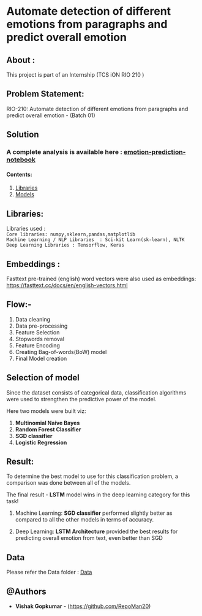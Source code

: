 #  Automate detection of different emotions from paragraphs and predict overall emotion 


## About :

This project is part of an Internship (TCS iON RIO 210 ) 

## Problem Statement:
RIO-210: Automate detection of different emotions from paragraphs and predict overall emotion - (Batch 01)



## Solution

### A complete analysis is available here : [emotion-prediction-notebook](https://github.com/RepoMan20/Automate-detection-of-emotions-using-ML/tree/master/models)

#### Contents: 

1. [Libraries ](#libraries)
2. [Models ](#models)

<a name="libraries"></a>
## Libraries:

Libraries used :  
                  ```
                  Core libraries: numpy,sklearn,pandas,matplotlib
                  ```
                  <br />
                   ```
                  Machine Learning / NLP Libraries  : Sci-kit Learn(sk-learn), NLTK
                  ```
                  <br />
                  ```
                  Deep Learning Libraries : Tensorflow, Keras
                  ```
## Embeddings : 
Fasttext pre-trained (english) word vectors were also used as embeddings: https://fasttext.cc/docs/en/english-vectors.html


## Flow:- 
1. Data cleaning
2. Data pre-processing
3. Feature Selection
4. Stopwords removal 
5. Feature Encoding
6. Creating Bag-of-words(BoW) model 
7. Final Model creation

<a name="models"></a>
## Selection of model 

Since the dataset consists of categorical data, classification algorithms were used to strengthen the predictive power of the model.

Here two models were built viz: 

1. **Multinomial Naive Bayes**
2. **Random Forest Classifier**
3. **SGD classifier**
4. **Logistic Regression**


## Result:
To determine the best model to use for this classification problem, a comparison was done between all of the models.

The final result - **LSTM** model wins in the deep learning category for this task!   

1) Machine Learning: **SGD classifier** performed slightly better as compared to all  the other models in terms of accuracy.

2) Deep Learning:  **LSTM Architecture** provided the best results for predicting overall emotion from text, even better than SGD



## Data
Please refer the Data folder : [Data](https://github.com/RepoMan20/Automate-detection-of-emotions-using-ML/tree/master/datasets/crowdflower-sentiment-analysis-in-text)


## @Authors

* **Vishak Gopkumar** - (https://github.com/RepoMan20)


